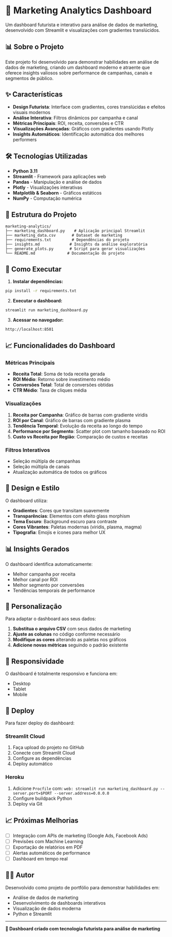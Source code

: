 # 🚀 Marketing Analytics Dashboard

Um dashboard futurista e interativo para análise de dados de marketing, desenvolvido com Streamlit e visualizações com gradientes translúcidos.

## 📊 Sobre o Projeto

Este projeto foi desenvolvido para demonstrar habilidades em análise de dados de marketing, criando um dashboard moderno e atraente que oferece insights valiosos sobre performance de campanhas, canais e segmentos de público.

## ✨ Características

- **Design Futurista**: Interface com gradientes, cores translúcidas e efeitos visuais modernos
- **Análise Interativa**: Filtros dinâmicos por campanha e canal
- **Métricas Principais**: ROI, receita, conversões e CTR
- **Visualizações Avançadas**: Gráficos com gradientes usando Plotly
- **Insights Automáticos**: Identificação automática dos melhores performers

## 🛠️ Tecnologias Utilizadas

- **Python 3.11**
- **Streamlit** - Framework para aplicações web
- **Pandas** - Manipulação e análise de dados
- **Plotly** - Visualizações interativas
- **Matplotlib & Seaborn** - Gráficos estáticos
- **NumPy** - Computação numérica

## 📁 Estrutura do Projeto

```
marketing-analytics/
├── marketing_dashboard.py    # Aplicação principal Streamlit
├── marketing_data.csv       # Dataset de marketing
├── requirements.txt         # Dependências do projeto
├── insights.md             # Insights da análise exploratória
├── generate_plots.py       # Script para gerar visualizações
└── README.md              # Documentação do projeto
```

## 🚀 Como Executar

1. **Instalar dependências:**
```bash
pip install -r requirements.txt
```

2. **Executar o dashboard:**
```bash
streamlit run marketing_dashboard.py
```

3. **Acessar no navegador:**
```
http://localhost:8501
```

## 📈 Funcionalidades do Dashboard

### Métricas Principais
- **Receita Total**: Soma de toda receita gerada
- **ROI Médio**: Retorno sobre investimento médio
- **Conversões Total**: Total de conversões obtidas
- **CTR Médio**: Taxa de cliques média

### Visualizações
1. **Receita por Campanha**: Gráfico de barras com gradiente viridis
2. **ROI por Canal**: Gráfico de barras com gradiente plasma
3. **Tendência Temporal**: Evolução da receita ao longo do tempo
4. **Performance por Segmento**: Scatter plot com tamanho baseado no ROI
5. **Custo vs Receita por Região**: Comparação de custos e receitas

### Filtros Interativos
- Seleção múltipla de campanhas
- Seleção múltipla de canais
- Atualização automática de todos os gráficos

## 🎨 Design e Estilo

O dashboard utiliza:
- **Gradientes**: Cores que transitam suavemente
- **Transparências**: Elementos com efeito glass morphism
- **Tema Escuro**: Background escuro para contraste
- **Cores Vibrantes**: Paletas modernas (viridis, plasma, magma)
- **Tipografia**: Emojis e ícones para melhor UX

## 📊 Insights Gerados

O dashboard identifica automaticamente:
- Melhor campanha por receita
- Melhor canal por ROI
- Melhor segmento por conversões
- Tendências temporais de performance

## 🔧 Personalização

Para adaptar o dashboard aos seus dados:

1. **Substitua o arquivo CSV** com seus dados de marketing
2. **Ajuste as colunas** no código conforme necessário
3. **Modifique as cores** alterando as paletas nos gráficos
4. **Adicione novas métricas** seguindo o padrão existente

## 📱 Responsividade

O dashboard é totalmente responsivo e funciona em:
- Desktop
- Tablet
- Mobile

## 🚀 Deploy

Para fazer deploy do dashboard:

### Streamlit Cloud
1. Faça upload do projeto no GitHub
2. Conecte com Streamlit Cloud
3. Configure as dependências
4. Deploy automático

### Heroku
1. Adicione `Procfile` com: `web: streamlit run marketing_dashboard.py --server.port=$PORT --server.address=0.0.0.0`
2. Configure buildpack Python
3. Deploy via Git

## 📈 Próximas Melhorias

- [ ] Integração com APIs de marketing (Google Ads, Facebook Ads)
- [ ] Previsões com Machine Learning
- [ ] Exportação de relatórios em PDF
- [ ] Alertas automáticos de performance
- [ ] Dashboard em tempo real

## 👨‍💻 Autor

Desenvolvido como projeto de portfólio para demonstrar habilidades em:
- Análise de dados de marketing
- Desenvolvimento de dashboards interativos
- Visualização de dados moderna
- Python e Streamlit

---

**🔮 Dashboard criado com tecnologia futurista para análise de marketing**

